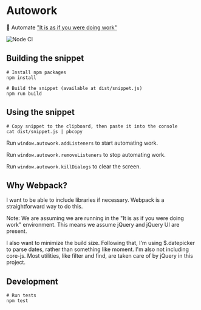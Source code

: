 # Autowork

🤖 Automate ["It is as if you were doing work"](https://pippinbarr.github.io/itisasifyouweredoingwork/)

![Node CI](https://github.com/mking/autowork/workflows/Node%20CI/badge.svg)

## Building the snippet

```
# Install npm packages
npm install

# Build the snippet (available at dist/snippet.js)
npm run build
```

## Using the snippet

```
# Copy snippet to the clipboard, then paste it into the console
cat dist/snippet.js | pbcopy
```

Run `window.autowork.addListeners` to start automating work.

Run `window.autowork.removeListeners` to stop automating work.

Run `window.autowork.killDialogs` to clear the screen.

## Why Webpack?

I want to be able to include libraries if necessary. Webpack is a straightforward way to do this. 

Note: We are assuming we are running in the "It is as if you were doing work" environment. This means we assume jQuery and jQuery UI are present.

I also want to minimize the build size. Following that, I'm using $.datepicker to parse dates, rather than something like moment. I'm also not including core-js. Most utilities, like filter and find, are taken care of by jQuery in this project.

## Development

```
# Run tests
npm test
```
